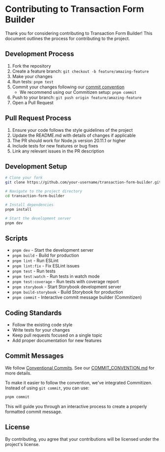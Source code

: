 # Contributing to Transaction Form Builder

Thank you for considering contributing to Transaction Form Builder! This document outlines the process for contributing to the project.

## Development Process

1. Fork the repository
2. Create a feature branch: `git checkout -b feature/amazing-feature`
3. Make your changes
4. Run tests: `pnpm test`
5. Commit your changes following our [commit convention](./COMMIT_CONVENTION.md)
   - We recommend using our Commitizen setup: `pnpm commit`
6. Push to your branch: `git push origin feature/amazing-feature`
7. Open a Pull Request

## Pull Request Process

1. Ensure your code follows the style guidelines of the project
2. Update the README.md with details of changes if applicable
3. The PR should work for Node.js version 20.11.1 or higher
4. Include tests for new features or bug fixes
5. Link any relevant issues in the PR description

## Development Setup

```bash
# Clone your fork
git clone https://github.com/your-username/transaction-form-builder.git

# Navigate to the project directory
cd transaction-form-builder

# Install dependencies
pnpm install

# Start the development server
pnpm dev
```

## Scripts

- `pnpm dev` - Start the development server
- `pnpm build` - Build for production
- `pnpm lint` - Run ESLint
- `pnpm lint:fix` - Fix ESLint issues
- `pnpm test` - Run tests
- `pnpm test:watch` - Run tests in watch mode
- `pnpm test:coverage` - Run tests with coverage report
- `pnpm storybook` - Start Storybook development server
- `pnpm build-storybook` - Build Storybook for production
- `pnpm commit` - Interactive commit message builder (Commitizen)

## Coding Standards

- Follow the existing code style
- Write tests for your changes
- Keep pull requests focused on a single topic
- Add proper documentation for new features

## Commit Messages

We follow [Conventional Commits](https://www.conventionalcommits.org/en/v1.0.0/). See our [COMMIT_CONVENTION.md](./COMMIT_CONVENTION.md) for more details.

To make it easier to follow the convention, we've integrated Commitizen. Instead of using `git commit`, you can use:

```bash
pnpm commit
```

This will guide you through an interactive process to create a properly formatted commit message.

## License

By contributing, you agree that your contributions will be licensed under the project's license.
